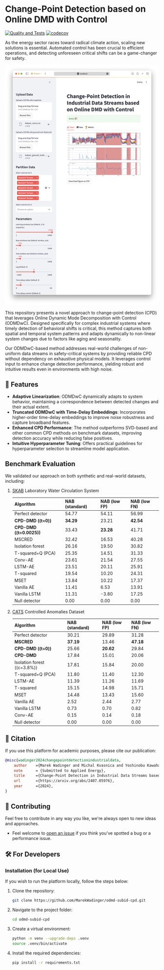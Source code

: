 # Change-Point Detection based on Online DMD with Control

[![Quality and Tests](https://github.com/MarekWadinger/odmd-subid-cpd/actions/workflows/code-quality-tests.yml/badge.svg)](https://github.com/MarekWadinger/odmd-subid-cpd/actions/workflows/code-quality-tests.yml)
[![codecov](https://codecov.io/gh/MarekWadinger/odmd-subid-cpd/branch/main/graph/badge.svg?token=BIS0A7CF1F)](https://codecov.io/gh/MarekWadinger/odmd-subid-cpd)

As the energy sector races toward radical climate action, scaling new solutions is essential. Automated control has been crucial to efficient operations, and detecting unforeseen critical shifts can be a game-changer for safety.

![ilustratory example](/publications/figures/web-app-chart.png)

This repository presents a novel approach to change-point detection (CPD) that leverages Online Dynamic Mode Decomposition with Control (ODMDwC). Designed specifically for complex industrial systems where timely detection of behavioral shifts is critical, this method captures both spatial and temporal system patterns and adapts dynamically to non-linear system changes due to factors like aging and seasonality.

Our ODMDwC-based method addresses real-world challenges of non-uniform data streams in safety-critical systems by providing reliable CPD without dependency on exhaustive physical models. It leverages control input to enhance change detection performance, yielding robust and intuitive results even in environments with high noise.

## 🚀 Features

- **Adaptive Linearization**: ODMDwC dynamically adapts to system behavior, maintaining a correspondence between detected changes and their actual extent.
- **Truncated ODMDwC with Time-Delay Embeddings**: Incorporates higher-order time-delay embeddings to improve noise robustness and capture broadband features.
- **Enhanced CPD Performance**: The method outperforms SVD-based and other common CPD methods on benchmark datasets, improving detection accuracy while reducing false positives.
- **Intuitive Hyperparameter Tuning**: Offers practical guidelines for hyperparameter selection to streamline model application.

## Benchmark Evaluation

We validated our approach on both synthetic and real-world datasets, including:

1. [SKAB](https://github.com/waico/SKAB) Laboratory Water Circulation System

    | **Algorithm**                  | **NAB (standard)** | **NAB (low FP)** | **NAB (low FN)** |
    |--------------------------------|--------------------|------------------|------------------|
    | Perfect detector               | 54.77              | 54.11            | 56.99            |
    | **CPD-DMD (\(t=0\))**          | **34.29**          | 23.21            | **42.54**        |
    | **CPD-DMD (\(t=0.0025\))**     | 33.43              | **23.28**        | 41.71            |
    | MSCRED                         | 32.42              | 16.53            | 40.28            |
    | Isolation forest               | 26.16              | 19.50            | 30.82            |
    | T-squared+Q (PCA)              | 25.35              | 14.51            | 31.33            |
    | Conv-AE                        | 23.61              | 21.54            | 27.55            |
    | LSTM-AE                        | 23.51              | 20.11            | 25.91            |
    | T-squared                      | 19.54              | 10.20            | 24.31            |
    | MSET                           | 13.84              | 10.22            | 17.37            |
    | Vanilla AE                     | 11.41              | 6.53             | 13.91            |
    | Vanilla LSTM                   | 11.31              | -3.80            | 17.25            |
    | Null detector                  | 0.00               | 0.00             | 0.00             |

2. [CATS](https://www.kaggle.com/datasets/patrickfleith/controlled-anomalies-time-series-dataset) Controlled Anomalies Dataset

    | **Algorithm**                  | **NAB (standard)** | **NAB (low FP)** | **NAB (low FN)** |
    |--------------------------------|--------------------|------------------|------------------|
    | Perfect detector               | 30.21              | 29.89            | 31.28            |
    | **MSCRED**                     | **37.19**          | 13.46            | **47.18**        |
    | **CPD-DMD (\(t=0\))**          | 25.66              | **20.62**        | 29.84            |
    | **CPD-DMD**                    | 17.84              | 15.01            | 20.06            |
    | Isolation forest (\(c=3.8\%\)) | 17.81              | 15.84            | 20.00            |
    | T-squared+Q (PCA)              | 11.80              | 11.40            | 12.30            |
    | LSTM-AE                        | 11.39              | 11.26            | 11.69            |
    | T-squared                      | 15.15              | 14.98            | 15.71            |
    | MSET                           | 14.48              | 13.43            | 15.60            |
    | Vanilla AE                     | 2.52               | 2.44             | 2.77             |
    | Vanilla LSTM                   | 0.73               | 0.70             | 0.82             |
    | Conv-AE                        | 0.15               | 0.14             | 0.18             |
    | Null detector                  | 0.00               | 0.00             | 0.00             |

## 📜 Citation

If you use this platform for academic purposes, please cite our publication:

```bibtex
@misc{wadinger2024changepointdetectionindustrialdata,
    author    ={Marek Wadinger and Michal Kvasnica and Yoshinobu Kawahara},
    note      = {Submitted to Applied Energy},
    title     ={Change-Point Detection in Industrial Data Streams based on Online Dynamic Mode Decomposition with Control},
    url       ={https://arxiv.org/abs/2407.05976},
    year      ={2024},
}
```

## 👐 Contributing

Feel free to contribute in any way you like, we're always open to new ideas and
approaches.

- Feel welcome to
[open an issue](https://github.com/MarekWadinger/odmd-subid-cpd/issues/new/choose)
if you think you've spotted a bug or a performance issue.

## 🛠 For Developers

### Installation (for Local Use)

If you wish to run the platform locally, follow the steps below:

1. Clone the repository:

    ```sh
    git clone https://github.com/MarekWadinger/odmd-subid-cpd.git
    ```

2. Navigate to the project folder:

    ```sh
    cd odmd-subid-cpd
    ```

3. Create a virtual environment:

    ```sh
    python -m venv --upgrade-deps .venv
    source .venv/bin/activate
    ```

4. Install the required dependencies:

    ```sh
    pip install -r requirements.txt
    ```
